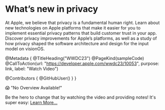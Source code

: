 # What’s new in privacy

At Apple, we believe that privacy is a fundamental human right. Learn about new technologies on Apple platforms that make it easier for you to implement essential privacy patterns that build customer trust in your app. Discover privacy improvements for Apple’s platforms, as well as a study of how privacy shaped the software architecture and design for the input model on visionOS.

@Metadata {
   @TitleHeading("WWDC23")
   @PageKind(sampleCode)
   @CallToAction(url: "https://developer.apple.com/wwdc23/10053", purpose: link, label: "Watch Video")

   @Contributors {
      @GitHubUser(<replace this with your GitHub handle>)
   }
}

😱 "No Overview Available!"

Be the hero to change that by watching the video and providing notes! It's super easy:
 [Learn More…](https://wwdcnotes.github.io/WWDCNotes/documentation/wwdcnotes/contributing)
